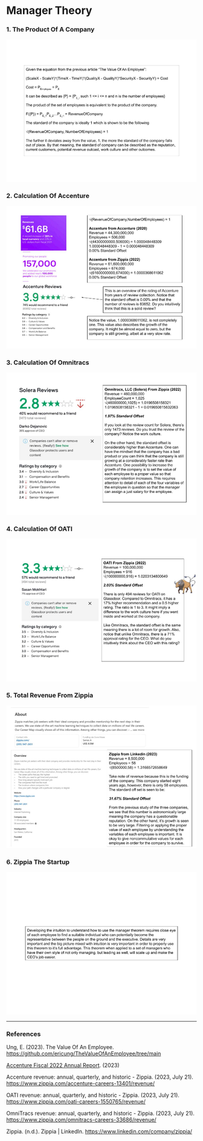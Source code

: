# Manager Theory

### 1. The Product Of A Company

![01TheProductOfACompany](Resources/01TheProductOfACompany.jpg)

### 2. Calculation Of Accenture

![02CalculationsOfAccenture](Resources/02CalculationsOfAccenture.jpg)

### 3. Calculation Of Omnitracs

![03CalculationsOfOmnitracs](Resources/03CalculationsOfOmnitracs.jpg)


### 4. Calculation Of OATI

![04CalculationsOfOATI](Resources/04CalculationsOfOATI.jpg)

### 5. Total Revenue From Zippia

![05TotalRevenueFromZippia](Resources/05ZippiaTheStartup.jpg)

### 6. Zippia The Startup

![06ZippiaTheStartup](Resources/06Conclusion.jpg)

-----

### References

Ung, E. (2023). The Value Of An Employee. https://github.com/ericung/TheValueOfAnEmployee/tree/main

[Accenture Fiscal 2022 Annual Report](Resources/Accenture-Fiscal-2022-Annual-Report). (2023)

Accenture revenue: annual, quarterly, and historic - Zippia. (2023, July 21). https://www.zippia.com/accenture-careers-13401/revenue/

OATI revenue: annual, quarterly, and historic - Zippia. (2023, July 21). https://www.zippia.com/oati-careers-1550765/revenue/

OmniTracs revenue: annual, quarterly, and historic - Zippia. (2023, July 21). https://www.zippia.com/omnitracs-careers-33686/revenue/

Zippia. (n.d.). Zippia | LinkedIn. https://www.linkedin.com/company/zippia/

